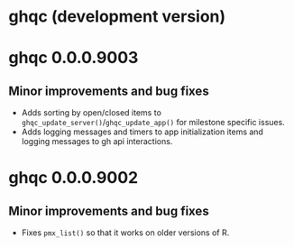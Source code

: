 # ghqc (development version)

# ghqc 0.0.0.9003

## Minor improvements and bug fixes

-   Adds sorting by open/closed items to `ghqc_update_server()`/`ghqc_update_app()` for milestone specific issues.
-   Adds logging messages and timers to app initialization items and logging messages to gh api interactions.

# ghqc 0.0.0.9002

## Minor improvements and bug fixes

-   Fixes `pmx_list()` so that it works on older versions of R.

